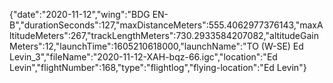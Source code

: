 {"date":"2020-11-12","wing":"BDG EN-B","durationSeconds":127,"maxDistanceMeters":555.4062977376143,"maxAltitudeMeters":267,"trackLengthMeters":730.2933584207082,"altitudeGainMeters":12,"launchTime":1605210618000,"launchName":"TO (W-SE) Ed Levin_3","fileName":"2020-11-12-XAH-bqz-66.igc","location":"Ed Levin","flightNumber":168,"type":"flightlog","flying-location":"Ed Levin"}
